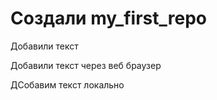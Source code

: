# Создали  my_first_repo

Добавили текст

Добавили текст через веб браузер

ДСобавим текст локально 
